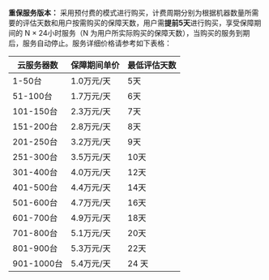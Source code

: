 **重保服务版本：** 采用预付费的模式进行购买，计费周期分别为根据机器数量所需要的评估天数和用户按需购买的保障天数，用户需**提前5天**进行购买，享受保障期间的 N × 24小时服务（N 为用户所实际购买的保障天数），当购买的服务到期后，服务自动停止。服务详细价格请参考如下表格：

| 云服务器数 | 保障期间单价 | 最低评估天数 |
| ---------- | ------------ | ------------ |
| 1-50台     | 1.0万元/天   | 5天             |
| 51-100台   | 1.7万元/天   | 6天             |
| 101-150台  | 2.3万元/天   | 7天             |
| 151-200台  | 2.8万元/天   | 8天             |
| 201-250台  | 3.2万元/天   | 9天             |
| 251-300台  | 3.5万元/天   | 10天            |
| 301-400台  | 4.0万元/天   | 12天            |
| 401-500台  | 4.4万元/天   | 14天            |
| 501-600台  | 4.7万元/天   | 16天            |
| 601-700台  | 4.9万元/天   | 18天            |
| 701-800台  | 5.1万元/天   | 20天            |
| 801-900台  | 5.3万元/天   | 22天             |
| 901-1000台 | 5.4万元/天   | 24 天           |



